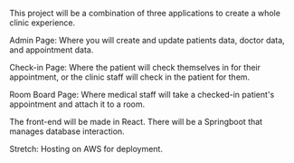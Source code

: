 This project will be a combination of three applications to create a whole clinic experience. 

Admin Page: 
  Where you will create and update patients data, doctor data, and appointment data.

Check-in Page: 
  Where the patient will check themselves in for their appointment, or the clinic staff will check in the patient for them.

Room Board Page:
  Where medical staff will take a checked-in patient's appointment and attach it to a room. 
  
The front-end will be made in React.
There will be a Springboot that manages database interaction.

Stretch: Hosting on AWS for deployment.
